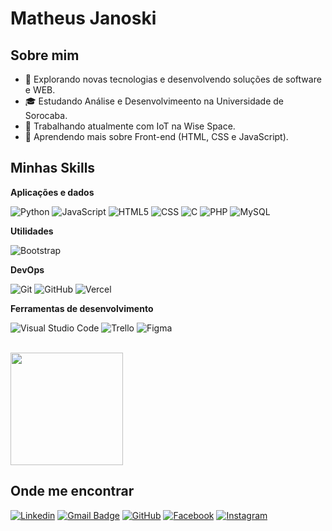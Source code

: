 <h1> Matheus Janoski </h1>

## Sobre mim

- 🤔 Explorando novas tecnologias e desenvolvendo soluções de software e WEB.
- 🎓 Estudando Análise e Desenvolvimeento na Universidade de Sorocaba.
- 💼 Trabalhando atualmente com IoT na Wise Space.
- 🌱 Aprendendo mais sobre Front-end (HTML, CSS e JavaScript).

## Minhas Skills

**Aplicações e dados**

![Python](https://img.shields.io/badge/Python-3776AB?style=for-the-badge&logo=python&logoColor=white)
![JavaScript](https://img.shields.io/badge/JavaScript-F7DF1E?style=for-the-badge&logo=javascript&logoColor=black)
![HTML5](    https://img.shields.io/badge/HTML5-E34F26?style=for-the-badge&logo=html5&logoColor=white)
![CSS](https://img.shields.io/badge/CSS3-1572B6?style=for-the-badge&logo=css3&logoColor=white)
![C](https://img.shields.io/badge/C-00599C?style=for-the-badge&logo=c&logoColor=white)
![PHP](https://img.shields.io/badge/PHP-777BB4?style=for-the-badge&logo=php&logoColor=white)
![MySQL](https://img.shields.io/badge/MySQL-005C84?style=for-the-badge&logo=mysql&logoColor=white)

**Utilidades**

![Bootstrap](https://img.shields.io/badge/Bootstrap-563D7C?style=for-the-badge&logo=bootstrap&logoColor=white)


**DevOps**

![Git](https://img.shields.io/badge/GIT-E44C30?style=for-the-badge&logo=git&logoColor=white)
![GitHub](https://img.shields.io/badge/GitHub-100000?style=for-the-badge&logo=github&logoColor=white)
![Vercel](https://img.shields.io/badge/Vercel-000000?style=for-the-badge&logo=vercel&logoColor=white)


**Ferramentas de desenvolvimento**

![Visual Studio Code](https://img.shields.io/badge/Visual_Studio_Code-0078D4?style=for-the-badge&logo=visual%20studio%20code&logoColor=white)
![Trello](https://img.shields.io/badge/Trello-0052CC?style=for-the-badge&logo=trello&logoColor=white)
![Figma](https://img.shields.io/badge/Figma-F24E1E?style=for-the-badge&logo=figma&logoColor=white)

<br/>

<a href="https://github.com/theusjanoski" title="Perfil do Matheus">
  <img height="180em" src="https://github-readme-stats.vercel.app/api?username=theusjanoski&theme=dracula&show_icons=true" />
</a>

## Onde me encontrar

[![Linkedin](https://img.shields.io/badge/LinkedIn-0077B5?style=for-the-badge&logo=linkedin&logoColor=white)](https://www.linkedin.com/in/matheus-janoski/)
[![Gmail Badge](https://img.shields.io/badge/Gmail-D14836?style=for-the-badge&logo=gmail&logoColor=white)](matheusjanoski09@gmail.com)
[![GitHub](https://img.shields.io/badge/GitHub-100000?style=for-the-badge&logo=github&logoColor=white)](https://github.com/theusjanoski)
[![Facebook](https://img.shields.io/badge/Facebook-1877F2?style=for-the-badge&logo=facebook&logoColor=white)](https://www.facebook.com/matheus.janoski.1?mibextid=ZbWKwL)
[![Instagram](https://img.shields.io/badge/Instagram-E4405F?style=for-the-badge&logo=instagram&logoColor=white)](https://www.instagram.com/theusjanoski?igsh=MTAxajVxZnZjaHFuOA==)

